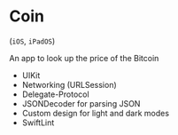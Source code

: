 # Coin

(`iOS`, `iPadOS`)

An app to look up the price of the Bitcoin

- UIKit
- Networking (URLSession)
- Delegate-Protocol
- JSONDecoder for parsing JSON
- Custom design for light and dark modes
- SwiftLint
